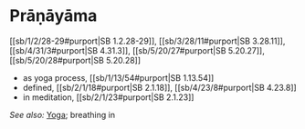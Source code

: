 # Prāṇāyāma

[[sb/1/2/28-29#purport|SB 1.2.28-29]], [[sb/3/28/11#purport|SB 3.28.11]], [[sb/4/31/3#purport|SB 4.31.3]], [[sb/5/20/27#purport|SB 5.20.27]], [[sb/5/20/28#purport|SB 5.20.28]]

* as yoga process, [[sb/1/13/54#purport|SB 1.13.54]]
* defined, [[sb/2/1/18#purport|SB 2.1.18]], [[sb/4/23/8#purport|SB 4.23.8]]
* in meditation, [[sb/2/1/23#purport|SB 2.1.23]]

*See also:* [Yoga](entries/yoga.md); breathing in
